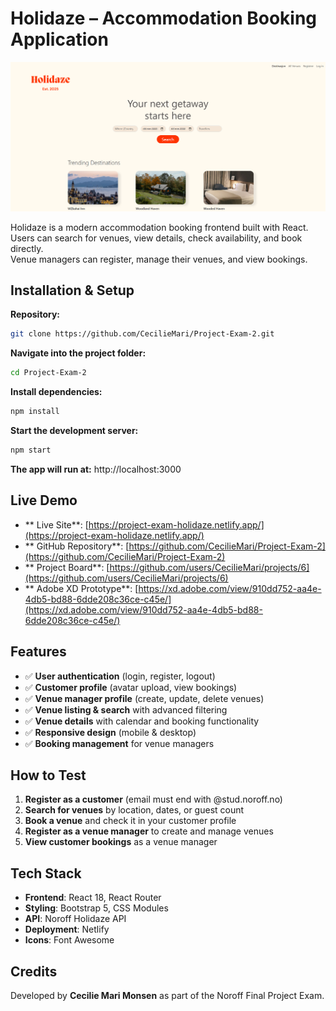 # Holidaze – Accommodation Booking Application


<img src="src/img/holidaze.png" alt="Holidaze web" width="700">



Holidaze is a modern accommodation booking frontend built with React.  
Users can search for venues, view details, check availability, and book directly.  
Venue managers can register, manage their venues, and view bookings.  

## Installation & Setup

**Repository:** 
```bash
git clone https://github.com/CecilieMari/Project-Exam-2.git
```

**Navigate into the project folder:** 
```bash
cd Project-Exam-2
```

**Install dependencies:** 
```bash
npm install
```

**Start the development server:** 
```bash
npm start
```
**The app will run at:** http://localhost:3000

## Live Demo

- ** Live Site**: [https://project-exam-holidaze.netlify.app/](https://project-exam-holidaze.netlify.app/)
- ** GitHub Repository**: [https://github.com/CecilieMari/Project-Exam-2](https://github.com/CecilieMari/Project-Exam-2)
- ** Project Board**: [https://github.com/users/CecilieMari/projects/6](https://github.com/users/CecilieMari/projects/6)
- ** Adobe XD Prototype**: [https://xd.adobe.com/view/910dd752-aa4e-4db5-bd88-6dde208c36ce-c45e/](https://xd.adobe.com/view/910dd752-aa4e-4db5-bd88-6dde208c36ce-c45e/)

## Features

- ✅ **User authentication** (login, register, logout)
- ✅ **Customer profile** (avatar upload, view bookings)
- ✅ **Venue manager profile** (create, update, delete venues)
- ✅ **Venue listing & search** with advanced filtering
- ✅ **Venue details** with calendar and booking functionality
- ✅ **Responsive design** (mobile & desktop)
- ✅ **Booking management** for venue managers

## How to Test

1. **Register as a customer** (email must end with @stud.noroff.no)
2. **Search for venues** by location, dates, or guest count
3. **Book a venue** and check it in your customer profile
4. **Register as a venue manager** to create and manage venues
5. **View customer bookings** as a venue manager

## Tech Stack

- **Frontend**: React 18, React Router
- **Styling**: Bootstrap 5, CSS Modules
- **API**: Noroff Holidaze API
- **Deployment**: Netlify
- **Icons**: Font Awesome

## Credits

Developed by **Cecilie Mari Monsen** as part of the Noroff Final Project Exam.


